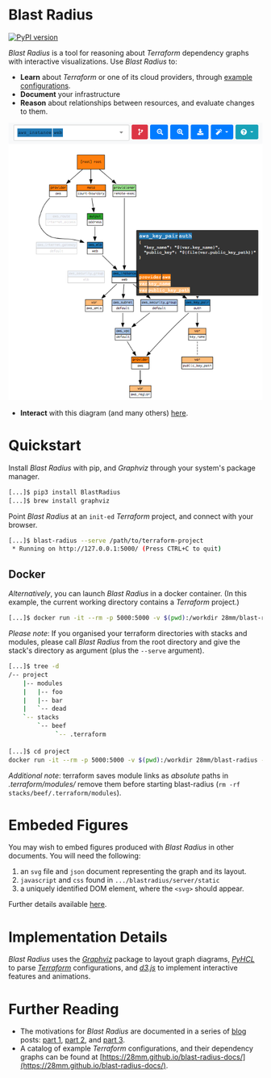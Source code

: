 # Blast Radius

[![PyPI version](https://badge.fury.io/py/BlastRadius.svg)](https://badge.fury.io/py/BlastRadius)

*Blast Radius* is a tool for reasoning about *Terraform* dependency graphs with interactive visualizations. Use *Blast Radius* to:
  * **Learn** about *Terraform* or one of its cloud providers, through [example configurations](https://28mm.github.io/blast-radius-docs/).
  * **Document** your infrastructure
  * **Reason** about relationships between resources, and evaluate changes to them.

![Blast Radius Preview](doc/blastradius-interactive.png)

  * **Interact** with this diagram (and many others) [here](https://28mm.github.io/blast-radius-docs/).

# Quickstart

Install *Blast Radius* with pip, and *Graphviz* through your system's package manager.

````bash
[...]$ pip3 install BlastRadius
[...]$ brew install graphviz
````

Point *Blast Radius* at an `init-ed` *Terraform* project, and connect with your browser.

```bash
[...]$ blast-radius --serve /path/to/terraform-project
 * Running on http://127.0.0.1:5000/ (Press CTRL+C to quit)
```
## Docker
*Alternatively*, you can launch *Blast Radius* in a docker container. (In this example, the current working directory contains a *Terraform* project.)

```bash
[...]$ docker run -it --rm -p 5000:5000 -v $(pwd):/workdir 28mm/blast-radius
```
*Please note*:
If you organised your terraform directories with stacks and modules, please call *Blast Radius* from the root directory and give the stack's directory as argument (plus the `--serve` argument).

```bash
[...]$ tree -d
/-- project
    |-- modules
    |   |-- foo
    |   |-- bar
    |   `-- dead
    `-- stacks
        `-- beef
             `-- .terraform

[...]$ cd project
docker run -it --rm -p 5000:5000 -v $(pwd):/workdir 28mm/blast-radius --serve stacks/beef
```

*Additional note*: terraform saves module links as _absolute_ paths in _.terraform/modules/<uuid>_ remove them before starting blast-radius (`rm -rf stacks/beef/.terraform/modules`).

# Embeded Figures

You may wish to embed figures produced with *Blast Radius* in other documents. You will need the following:

  1. an `svg` file and `json` document representing the graph and its layout.
  2. `javascript` and `css` found in `.../blastradius/server/static`
  3. a uniquely identified DOM element, where the `<svg>` should appear.

Further details available [here](doc/embedded.md).

# Implementation Details

*Blast Radius* uses the [*Graphviz*](http://graphviz.org/) package to layout graph diagrams, [*PyHCL*](https://github.com/virtuald/pyhcl) to parse [*Terraform*](https://www.terraform.io/) configurations, and [*d3.js*](https://d3js.org/) to implement interactive features and animations.

# Further Reading

  * The motivations for *Blast Radius* are documented in a series of [blog](https://28mm.github.io) posts: [part 1](https://28mm.github.io/notes/d3-terraform-graphs), [part 2](https://28mm.github.io/notes/d3-terraform-graphs-2), and [part 3](https://28mm.github.io/notes/terraform-graphs-3).
  * A catalog of example *Terraform* configurations, and their dependency graphs can be found at [https://28mm.github.io/blast-radius-docs/](https://28mm.github.io/blast-radius-docs/).
